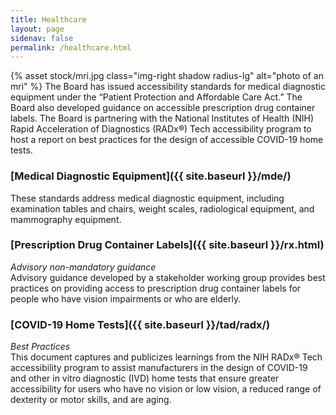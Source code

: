 ```yaml
---
title: Healthcare
layout: page
sidenav: false
permalink: /healthcare.html
---
```



{% asset stock/mri.jpg class="img-right shadow radius-lg" alt="photo of an mri" %}
The Board has issued accessibility standards for medical diagnostic equipment under the “Patient Protection and Affordable Care Act.” The Board also developed guidance on accessible prescription drug container labels. The Board is partnering with the National Institutes of Health (NIH) Rapid Acceleration of Diagnostics (RADx®) Tech accessibility program to host a report on best practices for the design of accessible COVID-19 home tests.

### [Medical Diagnostic Equipment]({{ site.baseurl }}/mde/)
These standards address medical diagnostic equipment, including examination tables and chairs, weight scales, radiological equipment, and mammography equipment.

### [Prescription Drug Container Labels]({{ site.baseurl }}/rx.html)
*Advisory non-mandatory guidance* \
Advisory guidance developed by a stakeholder working group provides best practices on providing access to prescription drug container labels for people who have vision impairments or who are elderly.

### [COVID-19 Home Tests]({{ site.baseurl }}/tad/radx/)
*Best Practices* \
This document captures and publicizes learnings from the NIH RADx® Tech accessibility program to assist manufacturers in the design of COVID-19 and other in vitro diagnostic (IVD) home tests that ensure greater accessibility for users who have no vision or low vision, a reduced range of dexterity or motor skills, and are aging.
